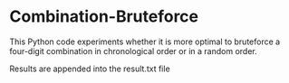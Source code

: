 # Combination-Bruteforce
This Python code experiments whether it is more optimal to bruteforce a four-digit combination in chronological order or in a random order.

Results are appended into the result.txt file
